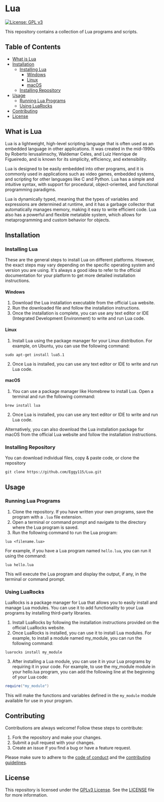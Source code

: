 # Lua

[![License: GPL v3](https://img.shields.io/badge/License-GPLv3-blue.svg)](https://www.gnu.org/licenses/gpl-3.0)

This repository contains a collection of Lua programs and scripts.

## Table of Contents
- [What is Lua](#what-is-lua)   
- [Installation](#installation)
  - [Installing Lua](#installing-lua)    
    - [Windows](#windows)
    - [Linux](#linux)
    - [macOS](#macOS)  
  - [Installing Repository](#installing-repository)  
- [Usage](#usage)
  - [Running Lua Programs](#running-lua-programs)
  - [Using LuaRocks](#using-luarocks)
- [Contributing](#contributing)
- [License](#license)

## What is Lua

Lua is a lightweight, high-level scripting language that is often used as an embedded language in other applications. It was created in the mid-1990s by Roberto Ierusalimschy, Waldemar Celes, and Luiz Henrique de Figueiredo, and is known for its simplicity, efficiency, and extensibility.

Lua is designed to be easily embedded into other programs, and it is commonly used in applications such as video games, embedded systems, and scripting for other languages like C and Python. Lua has a simple and intuitive syntax, with support for procedural, object-oriented, and functional programming paradigms.

Lua is dynamically typed, meaning that the types of variables and expressions are determined at runtime, and it has a garbage collector that automatically manages memory, making it easy to write efficient code. Lua also has a powerful and flexible metatable system, which allows for metaprogramming and custom behavior for objects.

## Installation

### Installing Lua

These are the general steps to install Lua on different platforms. However, the exact steps may vary depending on the specific operating system and version you are using. It's always a good idea to refer to the official documentation for your platform to get more detailed installation instructions.

#### Windows

1. Download the Lua installation executable from the official Lua website.
2. Run the downloaded file and follow the installation instructions.
3. Once the installation is complete, you can use any text editor or IDE (Integrated Development Environment) to write and run Lua code.

#### Linux

1. Install Lua using the package manager for your Linux distribution. For example, on Ubuntu, you can use the following command:

```
sudo apt-get install lua5.1
```

2. Once Lua is installed, you can use any text editor or IDE to write and run Lua code.

#### macOS

1. You can use a package manager like Homebrew to install Lua. Open a terminal and run the following command:

```
brew install lua
```

2. Once Lua is installed, you can use any text editor or IDE to write and run Lua code.

Alternatively, you can also download the Lua installation package for macOS from the official Lua website and follow the installation instructions.

### Installing Repository

You can download individual files, copy & paste code, or clone the repository

```
git clone https://github.com/Eggy115/Lua.git
```

      
## Usage

### Running Lua Programs

1. Clone the repository. If you have written your own programs, save the program with a `.lua` file extension.
2. Open a terminal or command prompt and navigate to the directory where the Lua program is saved.
3. Run the following command to run the Lua program:

```
lua <filename.lua>
```

For example, if you have a Lua program named `hello.lua`, you can run it using the command:

```
lua hello.lua
```

This will execute the Lua program and display the output, if any, in the terminal or command prompt.

### Using LuaRocks

LuaRocks is a package manager for Lua that allows you to easily install and manage Lua modules. You can use it to add functionality to your Lua programs by installing third-party libraries.

1. Install LuaRocks by following the installation instructions provided on the official LuaRocks website.
2. Once LuaRocks is installed, you can use it to install Lua modules. For example, to install a module named my_module, you can run the following command:

```
luarocks install my_module
```

3. After installing a Lua module, you can use it in your Lua programs by requiring it in your code. For example, to use the my_module module in your hello.lua program, you can add the following line at the beginning of your Lua code:

```lua
require("my_module")
```

This will make the functions and variables defined in the `my_module` module available for use in your program.

## Contributing

Contributions are always welcome! Follow these steps to contribute:

1. Fork the repository and make your changes. 
2. Submit a pull request with your changes.
3. Create an issue if you find a bug or have a feature request.

Please make sure to adhere to the [code of conduct](CODE_OF_CONDUCT.md) and the [contributing guidelines](CONTRIBUTING.md).

## License

This repository is licensed under the [GPLv3 License](https://www.gnu.org/licenses/gpl-3.0.html). See the [LICENSE](LICENSE) file for more information.
